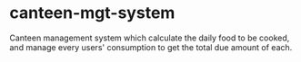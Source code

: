 # canteen-mgt-system
Canteen management system which calculate the daily food to be cooked, and manage every users' consumption to get the total due amount of each.
